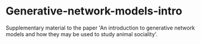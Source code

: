 # Generative-network-models-intro
Supplementary material to the paper 'An introduction to generative network models and how they may be used to study animal sociality'.
